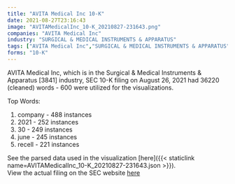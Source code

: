 ```yaml
---
title: "AVITA Medical Inc 10-K"
date: 2021-08-27T23:16:43
image: "AVITAMedicalInc_10-K_20210827-231643.png"
companies: "AVITA Medical Inc"
industry: "SURGICAL & MEDICAL INSTRUMENTS & APPARATUS"
tags: ["AVITA Medical Inc","SURGICAL & MEDICAL INSTRUMENTS & APPARATUS","08-26-2021","10-K"]
forms: "10-K"
---
```

AVITA Medical Inc, which is in the Surgical & Medical Instruments & Apparatus [3841] industry, SEC 10-K filing on August 26, 2021 had 36220 (cleaned) words - 600 were utilized for the visualizations.

Top Words:
1. company - 488 instances
2. 2021 - 252 instances
3. 30 - 249 instances
4. june - 245 instances
5. recell - 221 instances


See the parsed data used in the visualization [here]({{< staticlink name=AVITAMedicalInc_10-K_20210827-231643.json >}}).  
View the actual filing on the SEC website [here](https://www.sec.gov/Archives/edgar/data/1762303/0001564590-21-045962.txt)